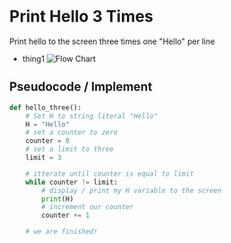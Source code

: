 # Print Hello 3 Times
Print hello to the screen three times one "Hello" per line

- thing1
![Flow Chart]("./assets/flowchart.png")

## Pseudocode / Implement
```Python
def hello_three():
    # Set H to string literal "Hello"
    H = "Hello"
    # set a counter to zero
    counter = 0
    # set a limit to three
    limit = 3

    # itterate until counter is equal to limit
    while counter != limit:
        # display / print my H variable to the screen
        print(H)
        # increment our counter
        counter += 1

    # we are finished!
```


